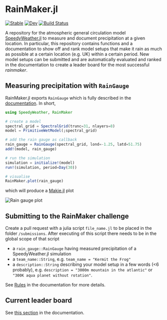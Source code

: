 # RainMaker.jl

[![Stable](https://img.shields.io/badge/docs-stable-blue.svg)](https://speedyweather.github.io/RainMaker.jl/stable/)
[![Dev](https://img.shields.io/badge/docs-dev-blue.svg)](https://speedyweather.github.io/RainMaker.jl/dev/)
[![Build Status](https://github.com/SpeedyWeather/RainMaker.jl/actions/workflows/CI.yml/badge.svg?branch=main)](https://github.com/SpeedyWeather/RainMaker.jl/actions/workflows/CI.yml?query=branch%3Amain)

A repository for the atmospheric general circulation model
[SpeedyWeather.jl](https://github.com/SpeedyWeather/SpeedyWeather.jl)
to measure and document precipitation at a given location.
In particular, this repository contains functions and a documentation
to show off and rank model setups that make it rain as much
as possible at a certain location (e.g. UK) within a certain period.
New model setups can be submitted and are automatically evaluated
and ranked in the documentation to create a leader board
for the most successful *rainmaker*.

## Measuring precipitation with `RainGauge`

RainMaker.jl exports `RainGauge` which is fully described
in the [documentation](https://speedyweather.github.io/RainMaker.jl/dev/rain_gauge/).
In short,

```julia
using SpeedyWeather, RainMaker

# create a model
spectral_grid = SpectralGrid(trunc=31, nlayers=8)
model = PrimitiveWetModel(;spectral_grid)

# add the rain gauge as callback
rain_gauge = RainGauge(spectral_grid, lond=-1.25, latd=51.75)
add!(model, rain_gauge)

# run the simulation
simulation = initialize!(model)
run!(simulation, period=Day(30))

# visualise 
RainMaker.plot(rain_gauge)
```

which will produce a [Makie.jl](https://github.com/MakieOrg/Makie.jl) plot

![Rain gauge plot](https://speedyweather.github.io/RainMaker.jl/dev/rain_gauge.png)

## Submitting to the RainMaker challenge

Create a pull request with a julia script `file_name.jl` to be placed
in the folder `/submissions`. After executing of this script there needs
to be in the global scope of that script

- a `rain_gauge::RainGauge` having measured precipitation of a SpeedyWeather.jl simulation
- a `team_name::String`, e.g. `team_name = "Kermit the Frog"`
- a `description::String` describing your model setup in a few words (<6 probably), e.g. `description = "3000m mountain in the atlantic"` or `"300K aqua planet without rotation"`.

See [Rules](https://speedyweather.github.io/RainMaker.jl/dev/rain_gauge/)
in the documentation for more details.

## Current leader board

See [this section](https://speedyweather.github.io/RainMaker.jl/dev/)
in the documentation.
